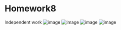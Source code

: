 # Homework8
Independent work
![image](https://user-images.githubusercontent.com/122454576/213121674-865ac7af-ad1f-4baa-bae0-d211191aedda.png)
![image](https://user-images.githubusercontent.com/122454576/213121835-d591e194-2bb2-487b-8aae-c4e3e8dde925.png)
![image](https://user-images.githubusercontent.com/122454576/213121892-8f4aa9bb-a3ad-42c9-8e32-15b77608e158.png)
![image](https://user-images.githubusercontent.com/122454576/213122508-2630daa9-b191-41ea-9ebf-2c9506aa2ace.png)
